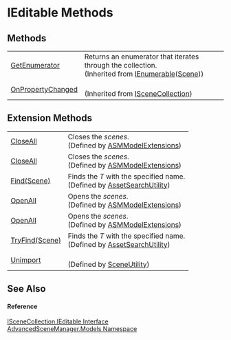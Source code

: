 # IEditable Methods




## Methods
<table>
<tr>
<td><a href="https://learn.microsoft.com/dotnet/api/system.collections.generic.ienumerable-1.getenumerator" target="_blank" rel="noopener noreferrer">GetEnumerator</a></td>
<td>Returns an enumerator that iterates through the collection.<br />(Inherited from <a href="https://learn.microsoft.com/dotnet/api/system.collections.generic.ienumerable-1" target="_blank" rel="noopener noreferrer">IEnumerable</a>(<a href="T_AdvancedSceneManager_Models_Scene">Scene</a>))</td></tr>
<tr>
<td><a href="M_AdvancedSceneManager_Models_ISceneCollection_OnPropertyChanged">OnPropertyChanged</a></td>
<td><br />(Inherited from <a href="T_AdvancedSceneManager_Models_ISceneCollection">ISceneCollection</a>)</td></tr>
</table>

## Extension Methods
<table>
<tr>
<td><a href="M_AdvancedSceneManager_Models_ASMModelExtensions_CloseAll">CloseAll</a></td>
<td>Closes the <em>scenes</em>.<br />(Defined by <a href="T_AdvancedSceneManager_Models_ASMModelExtensions">ASMModelExtensions</a>)</td></tr>
<tr>
<td><a href="M_AdvancedSceneManager_Models_ASMModelExtensions_CloseAll_1">CloseAll</a></td>
<td>Closes the <em>scenes</em>.<br />(Defined by <a href="T_AdvancedSceneManager_Models_ASMModelExtensions">ASMModelExtensions</a>)</td></tr>
<tr>
<td><a href="M_AdvancedSceneManager_Utility_AssetSearchUtility_Find__1">Find(Scene)</a></td>
<td>Finds the <em>T</em> with the specified name.<br />(Defined by <a href="T_AdvancedSceneManager_Utility_AssetSearchUtility">AssetSearchUtility</a>)</td></tr>
<tr>
<td><a href="M_AdvancedSceneManager_Models_ASMModelExtensions_OpenAll">OpenAll</a></td>
<td>Opens the <em>scenes</em>.<br />(Defined by <a href="T_AdvancedSceneManager_Models_ASMModelExtensions">ASMModelExtensions</a>)</td></tr>
<tr>
<td><a href="M_AdvancedSceneManager_Models_ASMModelExtensions_OpenAll_1">OpenAll</a></td>
<td>Opens the <em>scenes</em>.<br />(Defined by <a href="T_AdvancedSceneManager_Models_ASMModelExtensions">ASMModelExtensions</a>)</td></tr>
<tr>
<td><a href="M_AdvancedSceneManager_Utility_AssetSearchUtility_TryFind__1">TryFind(Scene)</a></td>
<td>Finds the <em>T</em> with the specified name.<br />(Defined by <a href="T_AdvancedSceneManager_Utility_AssetSearchUtility">AssetSearchUtility</a>)</td></tr>
<tr>
<td><a href="M_AdvancedSceneManager_Utility_SceneUtility_Unimport_2">Unimport</a></td>
<td><br />(Defined by <a href="T_AdvancedSceneManager_Utility_SceneUtility">SceneUtility</a>)</td></tr>
</table>

## See Also


#### Reference
<a href="T_AdvancedSceneManager_Models_ISceneCollection_IEditable">ISceneCollection.IEditable Interface</a>  
<a href="N_AdvancedSceneManager_Models">AdvancedSceneManager.Models Namespace</a>  
